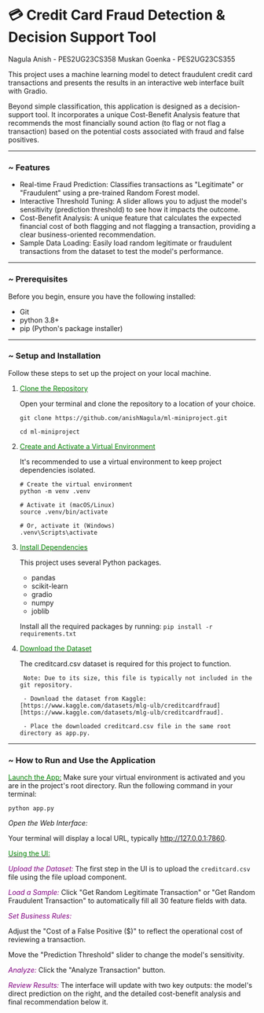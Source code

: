 # 💳 Credit Card Fraud Detection & Decision Support Tool

Nagula Anish - PES2UG23CS358
Muskan Goenka - PES2UG23CS355

This project uses a machine learning model to detect fraudulent credit card transactions and presents the results in an interactive web interface built with Gradio.

Beyond simple classification, this application is designed as a decision-support tool. It incorporates a unique Cost-Benefit Analysis feature that recommends the most financially sound action (to flag or not flag a transaction) based on the potential costs associated with fraud and false positives.

---

### ~ Features

- Real-time Fraud Prediction: Classifies transactions as "Legitimate" or "Fraudulent" using a pre-trained Random Forest model.
- Interactive Threshold Tuning: A slider allows you to adjust the model's sensitivity (prediction threshold) to see how it impacts the outcome.
- Cost-Benefit Analysis: A unique feature that calculates the expected financial cost of both flagging and not flagging a transaction, providing a clear business-oriented recommendation.
- Sample Data Loading: Easily load random legitimate or fraudulent transactions from the dataset to test the model's performance.

---

### ~ Prerequisites

Before you begin, ensure you have the following installed:
- Git
- python 3.8+
- pip (Python's package installer)

---

### ~ Setup and Installation

Follow these steps to set up the project on your local machine.

1. <u><span style="color:green;">Clone the Repository</span></u>

    Open your terminal and clone the repository to a location of your choice.

    ```git clone https://github.com/anishNagula/ml-miniproject.git```

    ```cd ml-miniproject```

2. <u><span style="color:green;">Create and Activate a Virtual Environment</span></u>

    It's recommended to use a virtual environment to keep project dependencies isolated.
    ```
    # Create the virtual environment
    python -m venv .venv

    # Activate it (macOS/Linux)
    source .venv/bin/activate

    # Or, activate it (Windows)
    .venv\Scripts\activate
    ```

3. <u><span style="color:green;">Install Dependencies</span></u>

    This project uses several Python packages.
    - pandas
    - scikit-learn
    - gradio
    - numpy
    - joblib

    Install all the required packages by running:
    ```pip install -r requirements.txt```

4. <u><span style="color:green;">Download the Dataset</span></u>

    The creditcard.csv dataset is required for this project to function.

        Note: Due to its size, this file is typically not included in the git repository.

        - Download the dataset from Kaggle: [https://www.kaggle.com/datasets/mlg-ulb/creditcardfraud][https://www.kaggle.com/datasets/mlg-ulb/creditcardfraud].

        - Place the downloaded creditcard.csv file in the same root directory as app.py.

---

### ~ How to Run and Use the Application

<u><span style="color:green;">Launch the App:</span></u>
Make sure your virtual environment is activated and you are in the project's root directory. Run the following command in your terminal:

```python app.py```

*Open the Web Interface:*

Your terminal will display a local URL, typically http://127.0.0.1:7860.

<u><span style="color:green;">Using the UI:</span></u>

<span style="color:purple;">*Upload the Dataset:*</span> The first step in the UI is to upload the `creditcard.csv` file using the file upload component.

<span style="color:purple;">*Load a Sample:*</span> Click "Get Random Legitimate Transaction" or "Get Random Fraudulent Transaction" to automatically fill all 30 feature fields with data.

<span style="color:purple;">*Set Business Rules:*</span>

Adjust the "Cost of a False Positive ($)" to reflect the operational cost of reviewing a transaction.

Move the "Prediction Threshold" slider to change the model's sensitivity.

<span style="color:purple;">*Analyze:*</span> Click the "Analyze Transaction" button.

<span style="color:purple;">*Review Results:*</span> The interface will update with two key outputs: the model's direct prediction on the right, and the detailed cost-benefit analysis and final recommendation below it.

